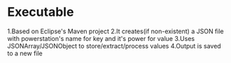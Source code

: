 # Executable
1.Based on Eclipse's Maven project
2.It creates(if non-existent) a JSON file with powerstation's name for key and it's power for value
3.Uses JSONArray/JSONObject to store/extract/process values
4.Output is saved to a new file
